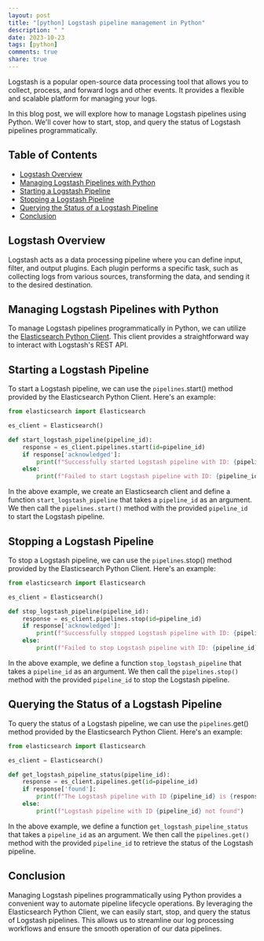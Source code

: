 ```yaml
---
layout: post
title: "[python] Logstash pipeline management in Python"
description: " "
date: 2023-10-23
tags: [python]
comments: true
share: true
---
```


Logstash is a popular open-source data processing tool that allows you to collect, process, and forward logs and other events. It provides a flexible and scalable platform for managing your logs.

In this blog post, we will explore how to manage Logstash pipelines using Python. We'll cover how to start, stop, and query the status of Logstash pipelines programmatically.

## Table of Contents
- [Logstash Overview](#logstash-overview)
- [Managing Logstash Pipelines with Python](#managing-logstash-pipelines-with-python)
- [Starting a Logstash Pipeline](#starting-a-logstash-pipeline)
- [Stopping a Logstash Pipeline](#stopping-a-logstash-pipeline)
- [Querying the Status of a Logstash Pipeline](#querying-the-status-of-a-logstash-pipeline)
- [Conclusion](#conclusion)

## Logstash Overview
Logstash acts as a data processing pipeline where you can define input, filter, and output plugins. Each plugin performs a specific task, such as collecting logs from various sources, transforming the data, and sending it to the desired destination.

## Managing Logstash Pipelines with Python
To manage Logstash pipelines programmatically in Python, we can utilize the [Elasticsearch Python Client](https://elasticsearch-py.readthedocs.io/). This client provides a straightforward way to interact with Logstash's REST API.

## Starting a Logstash Pipeline
To start a Logstash pipeline, we can use the `pipelines`.start() method provided by the Elasticsearch Python Client. Here's an example:

```python
from elasticsearch import Elasticsearch

es_client = Elasticsearch()

def start_logstash_pipeline(pipeline_id):
    response = es_client.pipelines.start(id=pipeline_id)
    if response['acknowledged']:
        print(f"Successfully started Logstash pipeline with ID: {pipeline_id}")
    else:
        print(f"Failed to start Logstash pipeline with ID: {pipeline_id}")
```

In the above example, we create an Elasticsearch client and define a function `start_logstash_pipeline` that takes a `pipeline_id` as an argument. We then call the `pipelines.start()` method with the provided `pipeline_id` to start the Logstash pipeline.

## Stopping a Logstash Pipeline
To stop a Logstash pipeline, we can use the `pipelines`.stop() method provided by the Elasticsearch Python Client. Here's an example:

```python
from elasticsearch import Elasticsearch

es_client = Elasticsearch()

def stop_logstash_pipeline(pipeline_id):
    response = es_client.pipelines.stop(id=pipeline_id)
    if response['acknowledged']:
        print(f"Successfully stopped Logstash pipeline with ID: {pipeline_id}")
    else:
        print(f"Failed to stop Logstash pipeline with ID: {pipeline_id}")
```

In the above example, we define a function `stop_logstash_pipeline` that takes a `pipeline_id` as an argument. We then call the `pipelines.stop()` method with the provided `pipeline_id` to stop the Logstash pipeline.

## Querying the Status of a Logstash Pipeline
To query the status of a Logstash pipeline, we can use the `pipelines`.get() method provided by the Elasticsearch Python Client. Here's an example:

```python
from elasticsearch import Elasticsearch

es_client = Elasticsearch()

def get_logstash_pipeline_status(pipeline_id):
    response = es_client.pipelines.get(id=pipeline_id)
    if response['found']:
        print(f"The Logstash pipeline with ID {pipeline_id} is {response['pipeline']['status']}")
    else:
        print(f"Logstash pipeline with ID {pipeline_id} not found")
```

In the above example, we define a function `get_logstash_pipeline_status` that takes a `pipeline_id` as an argument. We then call the `pipelines.get()` method with the provided `pipeline_id` to retrieve the status of the Logstash pipeline.

## Conclusion
Managing Logstash pipelines programmatically using Python provides a convenient way to automate pipeline lifecycle operations. By leveraging the Elasticsearch Python Client, we can easily start, stop, and query the status of Logstash pipelines. This allows us to streamline our log processing workflows and ensure the smooth operation of our data pipelines.